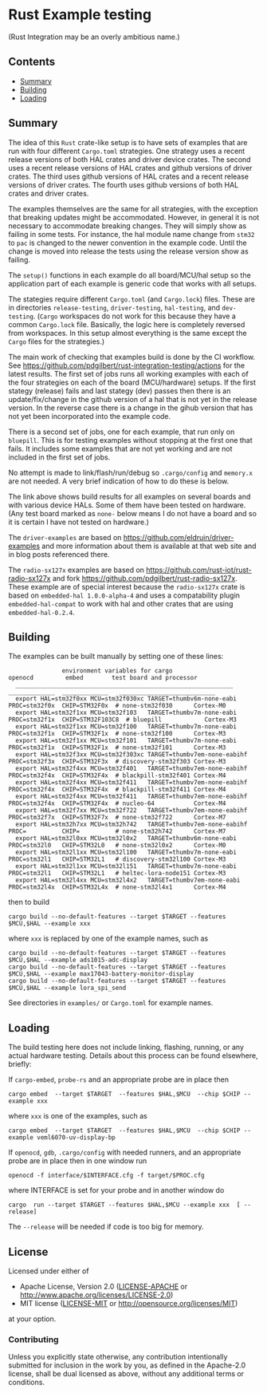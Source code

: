 # Rust Example testing 

(Rust Integration may be an overly ambitious name.)

##  Contents
- [Summary](#summary)
- [Building](#building)
- [Loading](#loading)

## Summary

The idea of this `Rust` crate-like setup is to have sets of examples that are run 
with four different `Cargo.toml` strategies.
One strategy uses a recent release versions of both HAL crates and driver device crates. 
The  second  uses a recent release versions of HAL crates and github versions of driver crates. 
The   third  uses  github versions of HAL crates and a recent release versions of driver crates. 
The  fourth  uses  github versions of both HAL crates and driver crates. 

The examples themselves are the same for all strategies, with the exception that breaking 
updates might be accommodated.  However, in general it is not necessary to accommodate
breaking changes. They will simply show as failing in some tests. 
For instance, the hal module name change from `stm32` to `pac` is changed to the newer
convention in the example code. Until the change is moved into release the tests using 
the release version show as failing. 

The `setup()` functions in each example do all board/MCU/hal 
setup so the application part of each example is generic code that works with all setups. 

The stategies require different `Cargo.toml` (and `Cargo.lock`) files. 
These are in directories `release-testing`, `driver-testing`, `hal-testing`, and `dev-testing`.
(`Cargo` workspaces do not work for this because they have a common `Cargo.lock` file.
Basically, the logic here is completely reversed from workspaces. In this setup almost 
everything is the same except the `Cargo` files for the strategies.)
 
The main work of checking that examples build is done by the CI workflow. 
See https://github.com/pdgilbert/rust-integration-testing/actions  for the latest results.
The first set of jobs runs all working examples with each of the four strategies on each of
the board (MCU/hardware) setups. If the first stategy (release) fails and last stategy (dev)
passes then there is an update/fix/change in the github version of a hal that is not yet
in the release version. In the reverse case there is a change in the gihub version that has 
not yet been incorporated into the example code.

There is a second set of jobs, one for each example, that run only on `bluepill`.
This is for testing examples without stopping at the first one that fails. It includes
some examples that are not yet working and are not included in the first set of jobs.

No attempt is made to link/flash/run/debug so `.cargo/config` and `memory.x` are not needed.
A very brief indication of how to do these is below.

The link above shows build results for all examples on several boards and with various 
device HALs. Some of them have
been tested on hardware. (Any test board marked as `none-` below means I do not have a
board and so it is certain I have not tested on hardware.)

The `driver-examples` are based on https://github.com/eldruin/driver-examples and more 
information about them is available at that web site and in blog posts referenced there.

The `radio-sx127x` examples are based on https://github.com/rust-iot/rust-radio-sx127x and
fork https://github.com/pdgilbert/rust-radio-sx127x. These example are of special interest
because the `radio-sx127x` crate is based on `embedded-hal 1.0.0-alpha-4` and uses a
compatability plugin `embedded-hal-compat` to work with hal and other crates that are
using `embedded-hal-0.2.4`.

## Building

The examples can be built manually by setting one of these lines:
```
               environment variables for cargo                       openocd         embed        test board and processor
  _____________________________________________________________     _____________  _____________   ___________________________
  export HAL=stm32f0xx MCU=stm32f030xc TARGET=thumbv6m-none-eabi    PROC=stm32f0x  CHIP=STM32F0x  # none-stm32f030      Cortex-M0
  export HAL=stm32f1xx MCU=stm32f103   TARGET=thumbv7m-none-eabi    PROC=stm32f1x  CHIP=STM32F103C8  # bluepill            Cortex-M3
  export HAL=stm32f1xx MCU=stm32f100   TARGET=thumbv7m-none-eabi    PROC=stm32f1x  CHIP=STM32F1x  # none-stm32f100      Cortex-M3
  export HAL=stm32f1xx MCU=stm32f101   TARGET=thumbv7m-none-eabi    PROC=stm32f1x  CHIP=STM32F1x  # none-stm32f101      Cortex-M3
  export HAL=stm32f3xx MCU=stm32f303xc TARGET=thumbv7em-none-eabihf PROC=stm32f3x  CHIP=STM32F3x  # discovery-stm32f303 Cortex-M3
  export HAL=stm32f4xx MCU=stm32f401   TARGET=thumbv7em-none-eabihf PROC=stm32f4x  CHIP=STM32F4x  # blackpill-stm32f401 Cortex-M4
  export HAL=stm32f4xx MCU=stm32f411   TARGET=thumbv7em-none-eabihf PROC=stm32f4x  CHIP=STM32F4x  # blackpill-stm32f411 Cortex-M4
  export HAL=stm32f4xx MCU=stm32f411   TARGET=thumbv7em-none-eabihf PROC=stm32f4x  CHIP=STM32F4x  # nucleo-64           Cortex-M4
  export HAL=stm32f7xx MCU=stm32f722   TARGET=thumbv7em-none-eabihf PROC=stm32f7x  CHIP=STM32F7x  # none-stm32f722      Cortex-M7
  export HAL=stm32h7xx MCU=stm32h742   TARGET=thumbv7em-none-eabihf PROC=          CHIP=          # none-stm32h742      Cortex-M7
  export HAL=stm32l0xx MCU=stm32l0x2   TARGET=thumbv6m-none-eabi    PROC=stm32l0   CHIP=STM32L0   # none-stm32l0x2      Cortex-M0
  export HAL=stm32l1xx MCU=stm32l100   TARGET=thumbv7m-none-eabi    PROC=stm32l1   CHIP=STM32L1   # discovery-stm32l100 Cortex-M3
  export HAL=stm32l1xx MCU=stm32l151   TARGET=thumbv7m-none-eabi    PROC=stm32l1   CHIP=STM32L1   # heltec-lora-node151 Cortex-M3
  export HAL=stm32l4xx MCU=stm32l4x2   TARGET=thumbv7em-none-eabi   PROC=stm32l4x  CHIP=STM32L4x  # none-stm32l4x1      Cortex-M4
```
then to build
```
cargo build --no-default-features --target $TARGET --features $MCU,$HAL --example xxx
```
where `xxx` is replaced by one of the example names, such as
```
cargo build --no-default-features --target $TARGET --features $MCU,$HAL --example ads1015-adc-display
cargo build --no-default-features --target $TARGET --features $MCU,$HAL --example max17043-battery-monitor-display
cargo build --no-default-features --target $TARGET --features $MCU,$HAL --example lora_spi_send

```
See directories in `examples/` or `Cargo.toml` for example names.

## Loading

The build testing here does not include linking, flashing, running, or any actual
hardware testing. Details about this process can be found elsewhere, briefly:

If `cargo-embed`, `probe-rs` and an appropriate probe are in place then 
```
cargo embed  --target $TARGET  --features $HAL,$MCU  --chip $CHIP --example xxx
```
where `xxx` is one of the examples, such as
```
cargo embed  --target $TARGET  --features $HAL,$MCU  --chip $CHIP --example veml6070-uv-display-bp
```

If `openocd`, `gdb`, `.cargo/config` with needed runners, and an appropriate probe are 
in place then in one window run
```
openocd -f interface/$INTERFACE.cfg -f target/$PROC.cfg 
```
where INTERFACE is set for your probe and in another window do
```
cargo  run --target $TARGET --features $HAL,$MCU --example xxx  [ --release]
```
The `--release` will be needed if code is too big for memory.

## License

Licensed under either of

 * Apache License, Version 2.0 ([LICENSE-APACHE](LICENSE-APACHE) or
   http://www.apache.org/licenses/LICENSE-2.0)
 * MIT license ([LICENSE-MIT](LICENSE-MIT) or
   http://opensource.org/licenses/MIT)

at your option.

### Contributing

Unless you explicitly state otherwise, any contribution intentionally submitted
for inclusion in the work by you, as defined in the Apache-2.0 license, shall
be dual licensed as above, without any additional terms or conditions.

